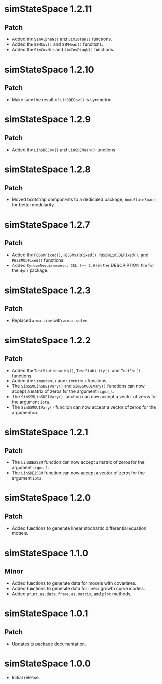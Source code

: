 # simStateSpace 1.2.11

## Patch

* Added the `SimAlphaN()` and `SimIotaN()` functions.
* Added the `SSMCov()` and `SSMMean()` functions.
* Added the `SimCovN()` and `SimCovDiagN()` functions.

# simStateSpace 1.2.10

## Patch

* Make sure the result of `LinSDECov()` is symmetric.

# simStateSpace 1.2.9

## Patch

* Added the `LinSDECov()` and `LinSDEMean()` functions.

# simStateSpace 1.2.8

## Patch

* Moved bootstrap components to a dedicated package, `bootStateSpace`, for better modularity.

# simStateSpace 1.2.7

## Patch

* Added the `PBSSMFixed()`, `PBSSMVARFixed()`, `PBSSMLinSDEFixed()`, and `PBSSMOUFixed()` functions.
* Added `SystemRequirements: GSL (>= 2.6)` in the DESCRIPTION file for the `dynr` package.

# simStateSpace 1.2.3

## Patch

* Replaced `arma::inv` with `arma::solve`.

# simStateSpace 1.2.2

## Patch

* Added the `TestStationarity()`, `TestStability()`, and `TestPhi()` functions.
* Added the `SimBetaN()` and `SimPhiN()` functions.
* The `SimSSMLinSDEIVary()` and `SimSSMOUIVary()` functions can now accept a matrix of zeros for the argument `sigma_l`.
* The `SimSSMLinSDEIVary()` function can now accept a vector of zeros for the argument `iota`.
* The `SimSSMOUIVary()` function can now accept a vector of zeros for the argument `mu`.

# simStateSpace 1.2.1

## Patch

* The `LinSDE2SSM` function can now accept a matrix of zeros for the argument `sigma_l`.
* The `LinSDE2SSM` function can now accept a vector of zeros for the argument `iota`.

# simStateSpace 1.2.0

## Patch

* Added functions to generate linear stochastic differential equation models.

# simStateSpace 1.1.0

## Minor

* Added functions to generate data for models with covariates.
* Added functions to generate data for linear growth curve models.
* Added `print`, `as.data.frame`, `as.matrix`, and `plot` methods.

# simStateSpace 1.0.1

## Patch

* Updates to package documentation.

# simStateSpace 1.0.0

* Initial release.

